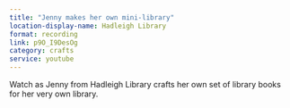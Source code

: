 ```yaml
---
title: "Jenny makes her own mini-library"
location-display-name: Hadleigh Library
format: recording
link: p9O_I9DesOg
category: crafts
service: youtube
---
```


Watch as Jenny from Hadleigh Library crafts her own set of library books for her very own library.
